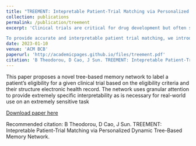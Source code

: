 ```yaml
---
title: "TREEMENT: Intepretable Patient-Trial Matching via Personalized Dynamic Tree-Based Memory Network"
collection: publications
permalink: /publication/treement
excerpt: 'Clinical trials are critical for drug development but often suffer from expensive and inefficient patient recruitment. In recent years, machine learning models have been proposed for speeding up patient recruitment via automatically matching patients with clinical trials based on longitudinal patient electronic health records (EHRs) and eligibility criteria of trials. However, they either depend on trial-specific expert rules that cannot be generalized or perform matching more generally with a black-box model where the lack of interpretability makes the model results difficult to be adopted.

To provide accurate and interpretable patient trial matching, we introduce a personalized dynamic tree-based memory network, TREEMENT. It utilizes hierarchical clinical ontologies to expand the personalized patient representation learned from sequential EHR data, and then uses an attentional beam-search query learned from eligibility criteria embedding to offer a granular level of alignment for improved performance and interpretability. We evaluate TREEMENT against existing models on real-world datasets and show that TREEMENT outperforms the top baseline by 7% in terms of error reduction in criteria-level matching and achieves state-of-the-art results at the trial-level too. Furthermore, we show TREEMENT offers good interpretability to make the model results easier for adoption.'
date: 2023-01-10
venue: 'ACM BCB'
paperurl: 'http://academicpages.github.io/files/treement.pdf'
citation: 'B Theodorou, D Cao, J Sun. TREEMENT: Intepretable Patient-Trial Matching via Personalized Dynamic Tree-Based Memory Network.'
---
```

This paper proposes a novel tree-based memory network to label a patient’s eligibility for a given clinical trial based on the eligibility criteria and their structure electronic health record. The network uses granular attention to provide extremely specific interpretability as is necessary for real-world use on an extremely sensitive task

[Download paper here](http://academicpages.github.io/files/treement.pdf)

Recommended citation: B Theodorou, D Cao, J Sun. TREEMENT: Intepretable Patient-Trial Matching via Personalized Dynamic Tree-Based Memory Network.